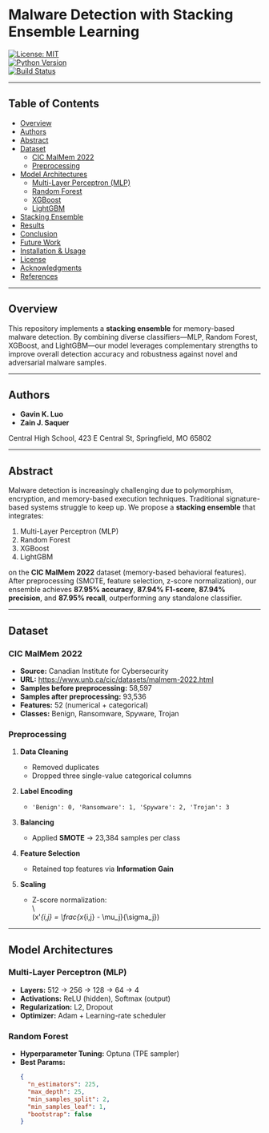 # Malware Detection with Stacking Ensemble Learning

[![License: MIT](https://img.shields.io/badge/License-MIT-green.svg)](LICENSE)  
[![Python Version](https://img.shields.io/badge/python-3.8%2B-blue.svg)](https://www.python.org/)  
[![Build Status](https://img.shields.io/badge/build-passing-brightgreen.svg)]()

---

## Table of Contents

- [Overview](#overview)  
- [Authors](#authors)  
- [Abstract](#abstract)  
- [Dataset](#dataset)  
  - [CIC MalMem 2022](#cic-malmem-2022)  
  - [Preprocessing](#preprocessing)  
- [Model Architectures](#model-architectures)  
  - [Multi-Layer Perceptron (MLP)](#multi-layer-perceptron-mlp)  
  - [Random Forest](#random-forest)  
  - [XGBoost](#xgboost)  
  - [LightGBM](#lightgbm)  
- [Stacking Ensemble](#stacking-ensemble)  
- [Results](#results)  
- [Conclusion](#conclusion)  
- [Future Work](#future-work)  
- [Installation & Usage](#installation--usage)  
- [License](#license)  
- [Acknowledgments](#acknowledgments)  
- [References](#references)

---

## Overview

This repository implements a **stacking ensemble** for memory-based malware detection. By combining diverse classifiers—MLP, Random Forest, XGBoost, and LightGBM—our model leverages complementary strengths to improve overall detection accuracy and robustness against novel and adversarial malware samples.

---

## Authors

- **Gavin K. Luo**  
- **Zain J. Saquer**  

Central High School, 423 E Central St, Springfield, MO 65802

---

## Abstract

Malware detection is increasingly challenging due to polymorphism, encryption, and memory-based execution techniques. Traditional signature-based systems struggle to keep up. We propose a **stacking ensemble** that integrates:

1. Multi-Layer Perceptron (MLP)  
2. Random Forest  
3. XGBoost  
4. LightGBM  

on the **CIC MalMem 2022** dataset (memory-based behavioral features). After preprocessing (SMOTE, feature selection, z-score normalization), our ensemble achieves **87.95% accuracy**, **87.94% F1-score**, **87.94% precision**, and **87.95% recall**, outperforming any standalone classifier.

---

## Dataset

### CIC MalMem 2022

- **Source:** Canadian Institute for Cybersecurity  
- **URL:** https://www.unb.ca/cic/datasets/malmem-2022.html  
- **Samples before preprocessing:** 58,597  
- **Samples after preprocessing:** 93,536  
- **Features:** 52 (numerical + categorical)  
- **Classes:** Benign, Ransomware, Spyware, Trojan

### Preprocessing

1. **Data Cleaning**  
   - Removed duplicates  
   - Dropped three single-value categorical columns  

2. **Label Encoding**  
   - `'Benign': 0, 'Ransomware': 1, 'Spyware': 2, 'Trojan': 3`  

3. **Balancing**  
   - Applied **SMOTE** → 23,384 samples per class  

4. **Feature Selection**  
   - Retained top features via **Information Gain**  

5. **Scaling**  
   - Z-score normalization:  
     \  
     \(x'_{i,j} = \frac{x_{i,j} - \mu_j}{\sigma_j}\)

---

## Model Architectures

### Multi-Layer Perceptron (MLP)

- **Layers:** 512 → 256 → 128 → 64 → 4  
- **Activations:** ReLU (hidden), Softmax (output)  
- **Regularization:** L2, Dropout  
- **Optimizer:** Adam + Learning-rate scheduler  

### Random Forest

- **Hyperparameter Tuning:** Optuna (TPE sampler)  
- **Best Params:**  
  ```json
  {
    "n_estimators": 225,
    "max_depth": 25,
    "min_samples_split": 2,
    "min_samples_leaf": 1,
    "bootstrap": false
  }
